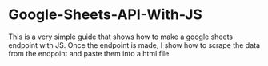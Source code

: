 # Google-Sheets-API-With-JS
This is a very simple guide that shows how to make a google sheets endpoint with JS. Once the endpoint is made, I show how to scrape the data from the endpoint and paste them into a html file.
